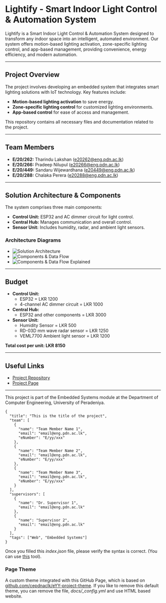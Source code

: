 # Lightify - Smart Indoor Light Control & Automation System

Lightify is a Smart Indoor Light Control & Automation System designed to transform any indoor space into an intelligent, automated environment. Our system offers motion-based lighting activation, zone-specific lighting control, and app-based management, providing convenience, energy efficiency, and modern automation.

---

## Project Overview

The project involves developing an embedded system that integrates smart lighting solutions with IoT technology. Key features include:
- **Motion-based lighting activation** to save energy.
- **Zone-specific lighting control** for customized lighting environments.
- **App-based control** for ease of access and management.

This repository contains all necessary files and documentation related to the project.

---

## Team Members
- **E/20/262:** Tharindu Lakshan ([e20262@eng.pdn.ac.lk](mailto:e20262@eng.pdn.ac.lk))
- **E/20/266:** Pradeep Nilupul ([e20266@eng.pdn.ac.lk](mailto:e20266@eng.pdn.ac.lk))
- **E/20/449:** Sandaru Wijewardhana ([e20449@eng.pdn.ac.lk](mailto:e20449@eng.pdn.ac.lk))
- **E/20/288:** Chalaka Perera ([e20288@eng.pdn.ac.lk](mailto:e20288@eng.pdn.ac.lk))

---

## Solution Architecture & Components

The system comprises three main components:
- **Control Unit:** ESP32 and AC dimmer circuit for light control.
- **Central Hub:** Manages communication and overall control.
- **Sensor Unit:** Includes humidity, radar, and ambient light sensors.

### Architecture Diagrams
- ![Solution Architecture](images/SolutionArchitecture.png)
- ![Components & Data Flow](images/Components&DataFlow.png)
- ![Components & Data Flow Explained](images/Components&DataFlowExplained.png)

---

## Budget

- **Control Unit:**
  - ESP32 = LKR 1200
  - 4-channel AC dimmer circuit = LKR 1000
- **Central Hub:**
  - ESP32 and other components = LKR 3000
- **Sensor Unit:**
  - Humidity Sensor = LKR 500
  - RD-03D mm wave radar sensor = LKR 1250
  - VEML7700 Ambient light sensor = LKR 1200

**Total cost per unit: LKR 8150**

---

## Useful Links
- [Project Repository](https://github.com/cepdnaclk/e20-3yp-Smart-IOT-Indoor-Lighting-System)
- [Project Page](https://cepdnaclk.github.io/e20-3yp-Smart-IOT-Indoor-Lighting-System)

---

This project is part of the Embedded Systems module at the Department of Computer Engineering, University of Peradeniya.


```
{
  "title": "This is the title of the project",
  "team": [
    {
      "name": "Team Member Name 1",
      "email": "email@eng.pdn.ac.lk",
      "eNumber": "E/yy/xxx"
    },
    {
      "name": "Team Member Name 2",
      "email": "email@eng.pdn.ac.lk",
      "eNumber": "E/yy/xxx"
    },
    {
      "name": "Team Member Name 3",
      "email": "email@eng.pdn.ac.lk",
      "eNumber": "E/yy/xxx"
    }
  ],
  "supervisors": [
    {
      "name": "Dr. Supervisor 1",
      "email": "email@eng.pdn.ac.lk"
    },
    {
      "name": "Supervisor 2",
      "email": "email@eng.pdn.ac.lk"
    }
  ],
  "tags": ["Web", "Embedded Systems"]
}
```

Once you filled this _index.json_ file, please verify the syntax is correct. (You can use [this](https://jsonlint.com/) tool).

### Page Theme

A custom theme integrated with this GitHub Page, which is based on [github.com/cepdnaclk/eYY-project-theme](https://github.com/cepdnaclk/eYY-project-theme). If you like to remove this default theme, you can remove the file, _docs/\_config.yml_ and use HTML based website.
